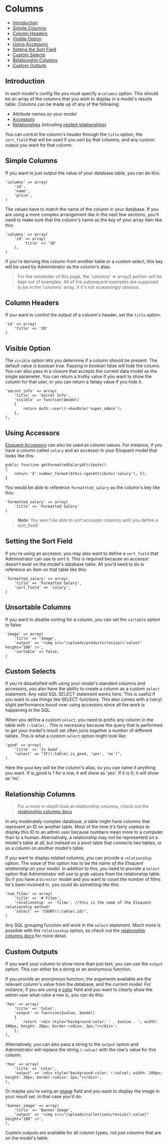# Columns

- [Introduction](#introduction)
- [Simple Columns](#simple-columns)
- [Column Headers](#column-headers)
- [Visible Option](#visible-option)
- [Using Accessors](#using-accessors)
- [Setting the Sort Field](#setting-the-sort-field)
- [Custom Selects](#custom-selects)
- [Relationship Columns](#relationship-columns)
- [Custom Outputs](#custom-outputs)

<a name="introduction"></a>
## Introduction

In each model's config file you must specify a `columns` option. This should be an array of the columns that you wish to display in a model's results table. Columns can be made up of any of the following:

* Attribute names on your model
* [Accessors](http://laravel.com/docs/eloquent#accessors-and-mutators)
* [Relationships](#relationship-columns) (inlcuding [nested relationships](/docs/relationship-columns#nested-relationships))

You can control the column's header through the `title` option, the `sort_field` that will be used if you sort by that columns, and any custom output you want for that column.


<a name="simple-columns"></a>
## Simple Columns

If you want to just output the value of your database table, you can do this:

    'columns' => array(
        'id',
        'name',
        'price',
    )

The values have to match the name of the column in your database. If you are using a more complex arrangement like in the next few sections, you'll need to make sure that the column's name as the *key* of your array item like this:

    'columns' => array(
        'id' => array(
            'title' => 'ID'
        ),
    )

If you're deriving this column from another table or a custom select, this key will be used by Administrator as the column's alias.

> For the remainder of this page, the 'columns' => array() portion will be kept out of examples. All of the subsequent examples are supposed to be in the 'columns' array, if it's not screamingly obvious.

<a name="column-headers"></a>
## Column Headers

If you want to control the output of a column's header, set the `title` option:

    'id' => array(
        'title' => 'ID'
    )

<a name="visible-option"></a>
## Visible Option

The `visible` option lets you determine if a column should be present. The default value is boolean true. Passing in boolean false will hide the column. You can also pass in a closure that accepts the current data model as the single parameter. You can return a truthy value if you want to show the column for that user, or you can return a falsey value if you hide it.

    'secret_info' => array(
        'title' => 'Secret Info',
        'visible' => function($model)
        {
            return Auth::user()->hasRole('super_admin');
        },
    ),

<a name="using-accessors"></a>
## Using Accessors

[Eloquent Accessors](http://laravel.com/docs/eloquent#accessors-and-mutators) can also be used as column values. For instance, if you have a column called `salary` and an accessor in your Eloquent model that looks like this:

    public function getFormattedSalaryAttribute()
    {
        return '$'.number_format($this->getAttribute('salary'), 2);
    }

You would be able to reference `formattted_salary` as the column's key like this:

    'formatted_salary' => array(
        'title' => 'Formatted Salary'
    )

> **Note**: You won't be able to sort accessor columns until you define a sort_field!

<a name="setting-the-sort-field"></a>
## Setting the Sort Field

If you're using an accessor, you may also want to define a `sort_field` that Administrator can use to sort it. This is required because an accessor doesn't exist on the model's database table. All you'd need to do is reference an item on that table like this:

    'formatted_salary' => array(
        'title' => 'Formatted Salary',
        'sort_field' => 'salary',
    )

<a name="unsortable-columns"></a>
## Unsortable Columns

If you want to disable sorting for a column, you can set the `sortable` option to false:

    'image' => array(
        'title' => 'Image',
        'output' => '<img src="/uploads/products/resize/(:value)" height="100" />',
        'sortable' => false,
    )

<a name="custom-selects"></a>
## Custom Selects

If you're dissatisfied with using your model's standard columns and accessors, you also have the ability to create a column as a custom `select` statement. Any valid SQL SELECT statement works here. This is useful if you want to use things like SELECT functions. This also comes with a (very) slight performance boost over using accessors since all the work is happening in the SQL.

When you define a custom `select`, you need to prefix any column in the table with `(:table).`. This is necessary because the query that is performed to get your model's result set often joins together a number of different tables. This is what a custom `select` option might look like:

    'good' => array(
        'title' => 'Is Good',
        'select' => "IF((:table).is_good, 'yes', 'no')",
    )

Here the `good` key will be the column's alias, so you can name it anything you want. If is_good is 1 for a row, it will show as 'yes'. If it is 0, it will show as 'no'.

<a name="relationship-columns"></a>
## Relationship Columns

> For a more in-depth look at relationship columns, check out the [relationship columns docs](/docs/relationship-columns)

In any moderately complex database, a table might have columns that represent an ID on another table. Most of the time it's fairly useless to display this ID to an admin user because numbers mean more to a computer than to a human. Alternatively, a relationship may not be represented on a model's table at all, but instead on a pivot table that connects two tables, or as a column on another model's table.

If you want to display related columns, you can provide a `relationship` option. The value of this option has to be *the name of the Eloquent relationshp on your model*. In addition to this, you need to provide a `select` option that Administrator will use to grab values from the relationship table. So if you have a `Director` model and you want to count the number of films he's been involved in, you could do something like this:

    'num_films' => array(
        'title' => '# Films',
        'relationship' => 'films', //this is the name of the Eloquent relationship method!
        'select' => "COUNT((:table).id)",
    )

Any SQL grouping function will work in the `select` statement. Much more is possible with the `relationship` option, so check out the [relationship columns docs](/docs/relationship-columns) for more detail.

<a name="custom-outputs"></a>
## Custom Outputs

If you want your column to show more than just text, you can use the `output` option. This can either be a string or an anonymous function.

If you provide an anonymous function, the arguments available are the relevant column's value from the database, and the current model. For instance, if you are using a [color](/docs/field-type-color.md) field and you want to clearly show the admin user what color a row is, you can do this:

    'hex' => array(
        'title' => 'Color',
        'output' => function($value, $model)
        {
            return '<div style="background-color: ' . $value . '; width: 200px; height: 20px; border-radius: 2px;"></div>';
        },
    ),

Alternatively, you can also pass a string to the `output` option and Administrator will replace the string `(:value)` with the row's value for this column.

    'hex' => array(
        'title' => 'Color',
        'output' => '<div style="background-color: (:value); width: 200px; height: 20px; border-radius: 2px;"></div>',
    ),

Or maybe you're using an [image](/docs/field-type-image) field and you want to display the image in your result set. In that case you'd do:

    'banner_image' => array(
        'title' => 'Banner Image',
        'output' => '<img src="/uploads/collections/resize/(:value)" height="100" />',
    ),

Custom outputs are available for all column types, not just columns that are on the model's table.
